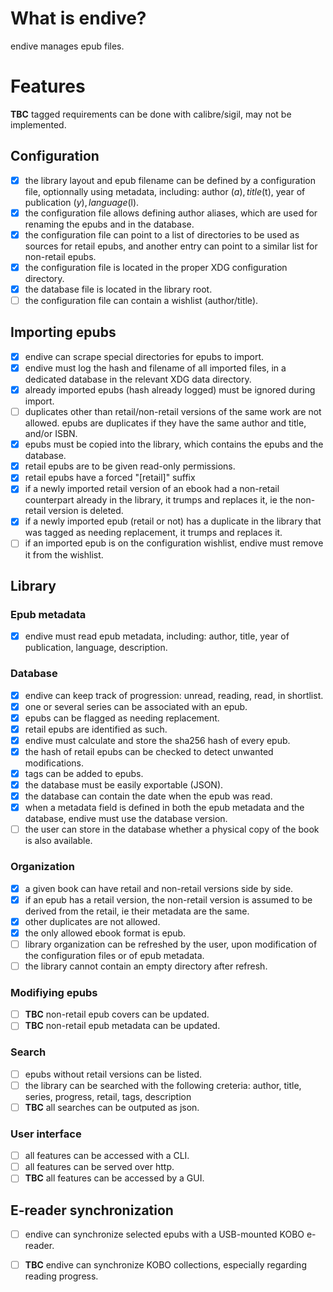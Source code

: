 # What is endive?

endive manages epub files.

# Features

**TBC** tagged requirements can be done with calibre/sigil, may not be
implemented.

## Configuration

- [x] the library layout and epub filename can be defined by a configuration
file, optionnally using metadata, including: author ($a), title ($t), year of
publication ($y), language ($l).
- [x] the configuration file allows defining author aliases, which are used for
renaming the epubs and in the database.
- [x] the configuration file can point to a list of directories to be used as
sources for retail epubs, and another entry can point to a similar list for
non-retail epubs.
- [x] the configuration file is located in the proper XDG configuration
directory.
- [x] the database file is located in the library root.
- [ ] the configuration file can contain a wishlist (author/title).

## Importing epubs

- [x] endive can scrape special directories for epubs to import.
- [x] endive must log the hash and filename of all imported files, in a
dedicated database in the relevant XDG data directory.
- [x] already imported epubs (hash already logged) must be ignored during
import.
- [ ] duplicates other than retail/non-retail versions of the same work are not
allowed. epubs are duplicates if they have the same author and title, and/or
ISBN.
- [x] epubs must be copied into the library, which contains the epubs and the
database.
- [x] retail epubs are to be given read-only permissions.
- [x] retail epubs have a forced "[retail]" suffix
- [x] if a newly imported retail version of an ebook had a non-retail
counterpart already in the library, it trumps and replaces it, ie the non-retail
version is deleted.
- [x] if a newly imported epub (retail or not) has a duplicate in the library
that was tagged as needing replacement, it trumps and replaces it.
- [ ] if an imported epub is on the configuration wishlist, endive must remove
it from the wishlist.

## Library

### Epub metadata

- [x] endive must read epub metadata, including: author, title, year of
publication, language, description.

### Database

- [x] endive can keep track of progression: unread, reading, read, in shortlist.
- [x] one or several series can be associated with an epub.
- [x] epubs can be flagged as needing replacement.
- [x] retail epubs are identified as such.
- [x] endive must calculate and store the sha256 hash of every epub.
- [x] the hash of retail epubs can be checked to detect unwanted modifications.
- [x] tags can be added to epubs.
- [x] the database must be easily exportable (JSON).
- [x] the database can contain the date when the epub was read.
- [x] when a metadata field is defined in both the epub metadata and the
database, endive must use the database version.
- [ ] the user can store in the database whether a physical copy of the book is
also available.

### Organization

- [x] a given book can have retail and non-retail versions side by side.
- [x] if an epub has a retail version, the non-retail version is assumed to be
derived from the retail, ie their metadata are the same.
- [x] other duplicates are not allowed.
- [x] the only allowed ebook format is epub.
- [ ] library organization can be refreshed by the user, upon modification of
the configuration files or of epub metadata.
- [ ] the library cannot contain an empty directory after refresh.

### Modifiying epubs

- [ ] **TBC** non-retail epub covers can be updated.
- [ ] **TBC** non-retail epub metadata can be updated.

### Search

- [ ] epubs without retail versions can be listed.
- [ ] the library can be searched with the following creteria:
    author, title, series, progress, retail, tags, description
- [ ] **TBC** all searches can be outputed as json.

### User interface

- [ ] all features can be accessed with a CLI.
- [ ] all features can be served over http.
- [ ] **TBC** all features can be accessed by a GUI.

## E-reader synchronization

- [ ] endive can synchronize selected epubs with a USB-mounted KOBO e-reader.
- [ ] **TBC** endive can synchronize KOBO collections, especially regarding
reading progress.

